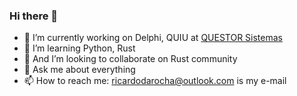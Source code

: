 ### Hi there 👋

- 🔭 I’m currently working on Delphi, QUIU at [QUESTOR Sistemas](https://www.questor.com.br/)
- 🌱 I’m learning Python, Rust
- 👯 And I’m looking to collaborate on Rust community
- 💬 Ask me about everything
- 📫 How to reach me: ricardodarocha@outlook.com is my e-mail

<!--
**ricardodarocha/ricardodarocha** is a ✨ _special_ ✨ repository because its `README.md` (this file) appears on your GitHub profile.

Here are some ideas to get you started:

- 🔭 I’m currently working on ...
- 🌱 I’m currently learning ...
- 👯 I’m looking to collaborate on ...
- 🤔 I’m looking for help with ...
- 💬 Ask me about ...
- 📫 How to reach me: ...
- 😄 Pronouns: ...
- ⚡ Fun fact: ...
-->
